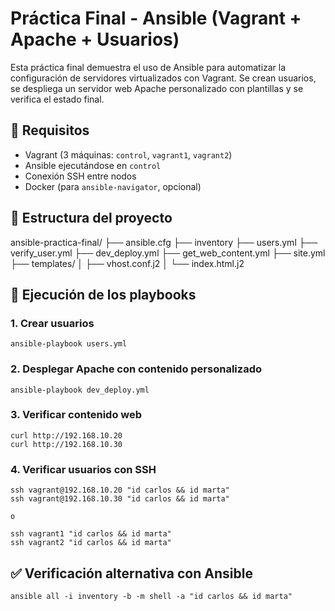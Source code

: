 # Práctica Final - Ansible (Vagrant + Apache + Usuarios)

Esta práctica final demuestra el uso de Ansible para automatizar la configuración de servidores virtualizados con Vagrant. Se crean usuarios, se despliega un servidor web Apache personalizado con plantillas y se verifica el estado final.

## 🔧 Requisitos

- Vagrant (3 máquinas: `control`, `vagrant1`, `vagrant2`)
- Ansible ejecutándose en `control`
- Conexión SSH entre nodos
- Docker (para `ansible-navigator`, opcional)

## 📁 Estructura del proyecto

ansible-practica-final/
├── ansible.cfg
├── inventory
├── users.yml
├── verify_user.yml
├── dev_deploy.yml
├── get_web_content.yml
├── site.yml
├── templates/
│   ├── vhost.conf.j2
│   └── index.html.j2

## 🚀 Ejecución de los playbooks

### 1. Crear usuarios

    ansible-playbook users.yml

### 2. Desplegar Apache con contenido personalizado

    ansible-playbook dev_deploy.yml

### 3. Verificar contenido web

    curl http://192.168.10.20
    curl http://192.168.10.30

### 4. Verificar usuarios con SSH

    ssh vagrant@192.168.10.20 "id carlos && id marta"
    ssh vagrant@192.168.10.30 "id carlos && id marta"

    o

    ssh vagrant1 "id carlos && id marta"
    ssh vagrant2 "id carlos && id marta"

## ✅ Verificación alternativa con Ansible

    ansible all -i inventory -b -m shell -a "id carlos && id marta"



